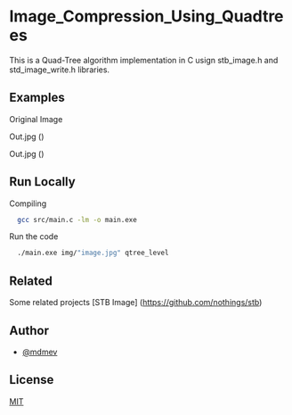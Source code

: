 # Image_Compression_Using_Quadtrees
This is a Quad-Tree algorithm implementation in C usign stb_image.h and std_image_write.h libraries.

## Examples
Original Image

Out.jpg ()

Out.jpg ()

## Run Locally
Compiling
```bash
  gcc src/main.c -lm -o main.exe
```

Run the code
```bash
  ./main.exe img/"image.jpg" qtree_level
```


## Related
Some related projects
[STB Image] (https://github.com/nothings/stb)

## Author
- [@mdmev](https://github.com/mdmev)

## License
[MIT](https://choosealicense.com/licenses/mit/)

